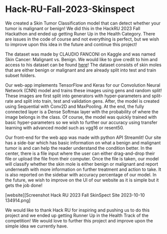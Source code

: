 # Hack-RU-Fall-2023-Skinspect
We created a Skin Tumor Classification model that can detect whether your tumor is malignant or benign! We did this in the HackRU 2023 Fall Hackathon and ended up getting Runer Up in the Health Category. There are issues in the code of course and not everything is perfect, but we wish to improve upon this idea in the future and continue this project!

The dataset was made by CLAUDIO FANCONI on Kaggle and was named Skin Cancer: Malignant vs. Benign. We would like to give credit to him and access to his dataset can be found [here](https://www.kaggle.com/datasets/fanconic/skin-cancer-malignant-vs-benign)! The dataset consists of skin moles that are either benign or malignant and are already split into test and train subset folders.

Our web-app implements TensorFlow and Keras for our Convolution Neural Network (CNN) model and trains these images using gens and random split! These images are first split into generators with hyper-parameters and split-rate and split into train, test and validation gens. After, the model is created using Sequential with Conv2D and MaxPooling. At the end, the fully connected layer is a Dense Softmax layer with the probability of where the image belongs in the class. Of course, the model was quickly trained with basic hyper-parameters so we wish to further our accuracy using transfer learning with advanced model such as vgg16 or resent50.

Our front-end for the web app was made with python API Streamlit! Our site has a side-bar which has basic information on what a benign and malignant tumor is and can help the reader understand the condition better. In the center, there is a file input where the user can either drag-and-drop their file or upload the file from their computer. Once the file is taken, our model will classify whether the skin mole is either benign or malignant and report underneath with more information on further treatment and action to take. It is also reported on the sidebar with accuracy percentage of our model. In the future, we wish to improve on the UI of our website as it is simple but it gets the job done!

[website][Screenshot Hack RU 2023 Fall SkinSpect Site 2023-10-10 134914.png]


We would like to thank Hack RU for inspiring and pushing us to do this project and we ended up getting Runner Up in the Health Track of the competition! We would love to further this project and improve upon the simple idea we currently have. 
